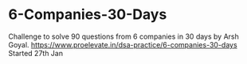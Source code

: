 # 6-Companies-30-Days
Challenge to solve 90 questions from 6 companies in 30 days by Arsh Goyal. 
https://www.proelevate.in/dsa-practice/6-companies-30-days
Started 27th Jan
